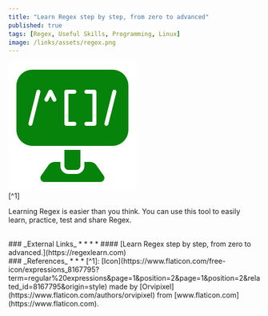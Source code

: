 ```yaml
---
title: "Learn Regex step by step, from zero to advanced"
published: true
tags: [Regex, Useful Skills, Programming, Linux]
image: /links/assets/regex.png
---
```


![](/links/assets/regex.png)
<br>
[^1]

Learning Regex is easier than you think. You can use this tool to easily learn, practice, test and share Regex.

<br>
### _External Links_
* * *
* #### [Learn Regex step by step, from zero to advanced.](https://regexlearn.com)

<br>
### _References_
* * *
[^1]: [Icon](https://www.flaticon.com/free-icon/expressions_8167795?term=regular%20expressions&page=1&position=2&page=1&position=2&related_id=8167795&origin=style) made by [Orvipixel](https://www.flaticon.com/authors/orvipixel) from [www.flaticon.com](https://www.flaticon.com).
